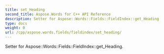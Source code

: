 ```yaml
---
title: set_Heading
second_title: Aspose.Words for C++ API Reference
description: Setter for Aspose::Words::Fields::FieldIndex::get_Heading. 
type: docs
weight: 0
url: /cpp/aspose.words.fields/fieldindex/set_heading/
---
```


Setter for Aspose::Words::Fields::FieldIndex::get_Heading. 

